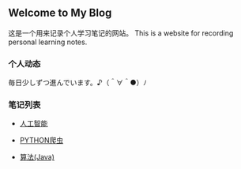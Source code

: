 ## Welcome to My Blog

这是一个用来记录个人学习笔记的网站。
This is a website for recording personal learning notes.

### 个人动态
	
毎日少しずつ進んでいます。♪（＾∀＾●）ﾉ

### 笔记列表

* [人工智能](#) 

+ [PYTHON爬虫](#) 

- [算法(Java)](#) 
